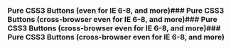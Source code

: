 ### Pure CSS3 Buttons (even for IE 6-8, and more)### Pure CSS3 Buttons (cross-browser even for IE 6-8, and more)### Pure CSS3 Buttons (cross-browser even for IE 6-8, and more)### Pure CSS3 Buttons (cross-browser even for IE 6-8, and more)